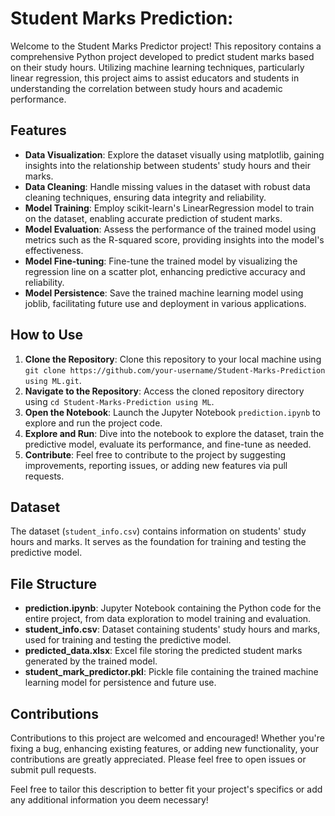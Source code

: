 # Student Marks Prediction:

Welcome to the Student Marks Predictor project! This repository contains a comprehensive Python project developed to predict student marks based on their study hours. Utilizing machine learning techniques, particularly linear regression, this project aims to assist educators and students in understanding the correlation between study hours and academic performance.

## Features

- **Data Visualization**: Explore the dataset visually using matplotlib, gaining insights into the relationship between students' study hours and their marks.
- **Data Cleaning**: Handle missing values in the dataset with robust data cleaning techniques, ensuring data integrity and reliability.
- **Model Training**: Employ scikit-learn's LinearRegression model to train on the dataset, enabling accurate prediction of student marks.
- **Model Evaluation**: Assess the performance of the trained model using metrics such as the R-squared score, providing insights into the model's effectiveness.
- **Model Fine-tuning**: Fine-tune the trained model by visualizing the regression line on a scatter plot, enhancing predictive accuracy and reliability.
- **Model Persistence**: Save the trained machine learning model using joblib, facilitating future use and deployment in various applications.

## How to Use

1. **Clone the Repository**: Clone this repository to your local machine using `git clone https://github.com/your-username/Student-Marks-Prediction using ML.git`.
2. **Navigate to the Repository**: Access the cloned repository directory using `cd Student-Marks-Prediction using ML`.
3. **Open the Notebook**: Launch the Jupyter Notebook `prediction.ipynb` to explore and run the project code.
4. **Explore and Run**: Dive into the notebook to explore the dataset, train the predictive model, evaluate its performance, and fine-tune as needed.
5. **Contribute**: Feel free to contribute to the project by suggesting improvements, reporting issues, or adding new features via pull requests.

## Dataset

The dataset (`student_info.csv`) contains information on students' study hours and marks. It serves as the foundation for training and testing the predictive model.

## File Structure

- **prediction.ipynb**: Jupyter Notebook containing the Python code for the entire project, from data exploration to model training and evaluation.
- **student_info.csv**: Dataset containing students' study hours and marks, used for training and testing the predictive model.
- **predicted_data.xlsx**: Excel file storing the predicted student marks generated by the trained model.
- **student_mark_predictor.pkl**: Pickle file containing the trained machine learning model for persistence and future use.

## Contributions

Contributions to this project are welcomed and encouraged! Whether you're fixing a bug, enhancing existing features, or adding new functionality, your contributions are greatly appreciated. Please feel free to open issues or submit pull requests.

Feel free to tailor this description to better fit your project's specifics or add any additional information you deem necessary!
